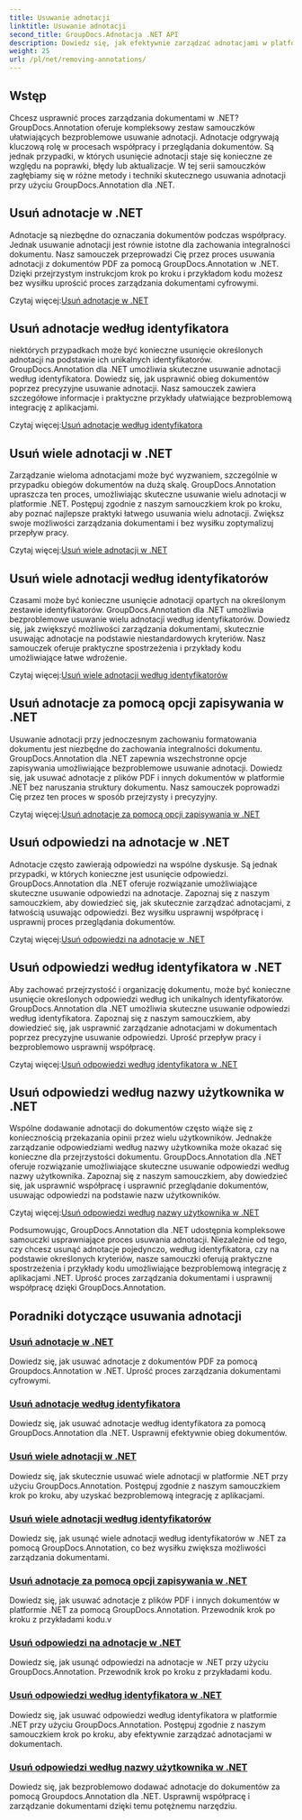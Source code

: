```yaml
---
title: Usuwanie adnotacji
linktitle: Usuwanie adnotacji
second_title: GroupDocs.Adnotacja .NET API
description: Dowiedz się, jak efektywnie zarządzać adnotacjami w platformie .NET dzięki samouczkom GroupDocs.Annotation. Usprawnij obieg dokumentów i bezproblemowo usprawnij współpracę.
weight: 25
url: /pl/net/removing-annotations/
---
```

## Wstęp

Chcesz usprawnić proces zarządzania dokumentami w .NET? GroupDocs.Annotation oferuje kompleksowy zestaw samouczków ułatwiających bezproblemowe usuwanie adnotacji. Adnotacje odgrywają kluczową rolę w procesach współpracy i przeglądania dokumentów. Są jednak przypadki, w których usunięcie adnotacji staje się konieczne ze względu na poprawki, błędy lub aktualizacje. W tej serii samouczków zagłębiamy się w różne metody i techniki skutecznego usuwania adnotacji przy użyciu GroupDocs.Annotation dla .NET.

## Usuń adnotacje w .NET
Adnotacje są niezbędne do oznaczania dokumentów podczas współpracy. Jednak usuwanie adnotacji jest równie istotne dla zachowania integralności dokumentu. Nasz samouczek przeprowadzi Cię przez proces usuwania adnotacji z dokumentów PDF za pomocą GroupDocs.Annotation w .NET. Dzięki przejrzystym instrukcjom krok po kroku i przykładom kodu możesz bez wysiłku uprościć proces zarządzania dokumentami cyfrowymi.

 Czytaj więcej:[Usuń adnotacje w .NET](./remove-annotations/)

## Usuń adnotacje według identyfikatora
niektórych przypadkach może być konieczne usunięcie określonych adnotacji na podstawie ich unikalnych identyfikatorów. GroupDocs.Annotation dla .NET umożliwia skuteczne usuwanie adnotacji według identyfikatora. Dowiedz się, jak usprawnić obieg dokumentów poprzez precyzyjne usuwanie adnotacji. Nasz samouczek zawiera szczegółowe informacje i praktyczne przykłady ułatwiające bezproblemową integrację z aplikacjami.

 Czytaj więcej:[Usuń adnotacje według identyfikatora](./remove-annotations-by-id/)

## Usuń wiele adnotacji w .NET
Zarządzanie wieloma adnotacjami może być wyzwaniem, szczególnie w przypadku obiegów dokumentów na dużą skalę. GroupDocs.Annotation upraszcza ten proces, umożliwiając skuteczne usuwanie wielu adnotacji w platformie .NET. Postępuj zgodnie z naszym samouczkiem krok po kroku, aby poznać najlepsze praktyki łatwego usuwania wielu adnotacji. Zwiększ swoje możliwości zarządzania dokumentami i bez wysiłku zoptymalizuj przepływ pracy.

 Czytaj więcej:[Usuń wiele adnotacji w .NET](./remove-multiple-annotations/)

## Usuń wiele adnotacji według identyfikatorów
Czasami może być konieczne usunięcie adnotacji opartych na określonym zestawie identyfikatorów. GroupDocs.Annotation dla .NET umożliwia bezproblemowe usuwanie wielu adnotacji według identyfikatorów. Dowiedz się, jak zwiększyć możliwości zarządzania dokumentami, skutecznie usuwając adnotacje na podstawie niestandardowych kryteriów. Nasz samouczek oferuje praktyczne spostrzeżenia i przykłady kodu umożliwiające łatwe wdrożenie.

 Czytaj więcej:[Usuń wiele adnotacji według identyfikatorów](./remove-multiple-annotations-by-ids/)

## Usuń adnotacje za pomocą opcji zapisywania w .NET
Usuwanie adnotacji przy jednoczesnym zachowaniu formatowania dokumentu jest niezbędne do zachowania integralności dokumentu. GroupDocs.Annotation dla .NET zapewnia wszechstronne opcje zapisywania umożliwiające bezproblemowe usuwanie adnotacji. Dowiedz się, jak usuwać adnotacje z plików PDF i innych dokumentów w platformie .NET bez naruszania struktury dokumentu. Nasz samouczek poprowadzi Cię przez ten proces w sposób przejrzysty i precyzyjny.

 Czytaj więcej:[Usuń adnotacje za pomocą opcji zapisywania w .NET](./remove-annotations-using-save-options/)

## Usuń odpowiedzi na adnotacje w .NET
Adnotacje często zawierają odpowiedzi na wspólne dyskusje. Są jednak przypadki, w których konieczne jest usunięcie odpowiedzi. GroupDocs.Annotation dla .NET oferuje rozwiązanie umożliwiające skuteczne usuwanie odpowiedzi na adnotacje. Zapoznaj się z naszym samouczkiem, aby dowiedzieć się, jak skutecznie zarządzać adnotacjami, z łatwością usuwając odpowiedzi. Bez wysiłku usprawnij współpracę i usprawnij proces przeglądania dokumentów.

 Czytaj więcej:[Usuń odpowiedzi na adnotacje w .NET](./remove-replies-to-annotations/)

## Usuń odpowiedzi według identyfikatora w .NET
Aby zachować przejrzystość i organizację dokumentu, może być konieczne usunięcie określonych odpowiedzi według ich unikalnych identyfikatorów. GroupDocs.Annotation dla .NET umożliwia skuteczne usuwanie odpowiedzi według identyfikatora. Zapoznaj się z naszym samouczkiem, aby dowiedzieć się, jak usprawnić zarządzanie adnotacjami w dokumentach poprzez precyzyjne usuwanie odpowiedzi. Uprość przepływ pracy i bezproblemowo usprawnij współpracę.

 Czytaj więcej:[Usuń odpowiedzi według identyfikatora w .NET](./remove-replies-by-id/)

## Usuń odpowiedzi według nazwy użytkownika w .NET
Wspólne dodawanie adnotacji do dokumentów często wiąże się z koniecznością przekazania opinii przez wielu użytkowników. Jednakże zarządzanie odpowiedziami według nazwy użytkownika może okazać się konieczne dla przejrzystości dokumentu. GroupDocs.Annotation dla .NET oferuje rozwiązanie umożliwiające skuteczne usuwanie odpowiedzi według nazwy użytkownika. Zapoznaj się z naszym samouczkiem, aby dowiedzieć się, jak usprawnić współpracę i usprawnić przeglądanie dokumentów, usuwając odpowiedzi na podstawie nazw użytkowników.

 Czytaj więcej:[Usuń odpowiedzi według nazwy użytkownika w .NET](./remove-replies-by-username/)

Podsumowując, GroupDocs.Annotation dla .NET udostępnia kompleksowe samouczki usprawniające proces usuwania adnotacji. Niezależnie od tego, czy chcesz usunąć adnotacje pojedynczo, według identyfikatora, czy na podstawie określonych kryteriów, nasze samouczki oferują praktyczne spostrzeżenia i przykłady kodu umożliwiające bezproblemową integrację z aplikacjami .NET. Uprość proces zarządzania dokumentami i usprawnij współpracę dzięki GroupDocs.Annotation.
## Poradniki dotyczące usuwania adnotacji
### [Usuń adnotacje w .NET](./remove-annotations/)
Dowiedz się, jak usuwać adnotacje z dokumentów PDF za pomocą Groupdocs.Annotation w .NET. Uprość proces zarządzania dokumentami cyfrowymi.
### [Usuń adnotacje według identyfikatora](./remove-annotations-by-id/)
Dowiedz się, jak usuwać adnotacje według identyfikatora za pomocą GroupDocs.Annotation dla .NET. Usprawnij efektywnie obieg dokumentów.
### [Usuń wiele adnotacji w .NET](./remove-multiple-annotations/)
Dowiedz się, jak skutecznie usuwać wiele adnotacji w platformie .NET przy użyciu GroupDocs.Annotation. Postępuj zgodnie z naszym samouczkiem krok po kroku, aby uzyskać bezproblemową integrację z aplikacjami.
### [Usuń wiele adnotacji według identyfikatorów](./remove-multiple-annotations-by-ids/)
Dowiedz się, jak usunąć wiele adnotacji według identyfikatorów w .NET za pomocą GroupDocs.Annotation, co bez wysiłku zwiększa możliwości zarządzania dokumentami.
### [Usuń adnotacje za pomocą opcji zapisywania w .NET](./remove-annotations-using-save-options/)
Dowiedz się, jak usuwać adnotacje z plików PDF i innych dokumentów w platformie .NET za pomocą GroupDocs.Annotation. Przewodnik krok po kroku z przykładami kodu.v
### [Usuń odpowiedzi na adnotacje w .NET](./remove-replies-to-annotations/)
Dowiedz się, jak usunąć odpowiedzi na adnotacje w .NET przy użyciu GroupDocs.Annotation. Przewodnik krok po kroku z przykładami kodu.
### [Usuń odpowiedzi według identyfikatora w .NET](./remove-replies-by-id/)
Dowiedz się, jak usuwać odpowiedzi według identyfikatora w platformie .NET przy użyciu GroupDocs.Annotation. Postępuj zgodnie z naszym samouczkiem krok po kroku, aby efektywnie zarządzać adnotacjami w dokumentach.
### [Usuń odpowiedzi według nazwy użytkownika w .NET](./remove-replies-by-username/)
Dowiedz się, jak bezproblemowo dodawać adnotacje do dokumentów za pomocą Groupdocs.Annotation dla .NET. Usprawnij współpracę i zarządzanie dokumentami dzięki temu potężnemu narzędziu.